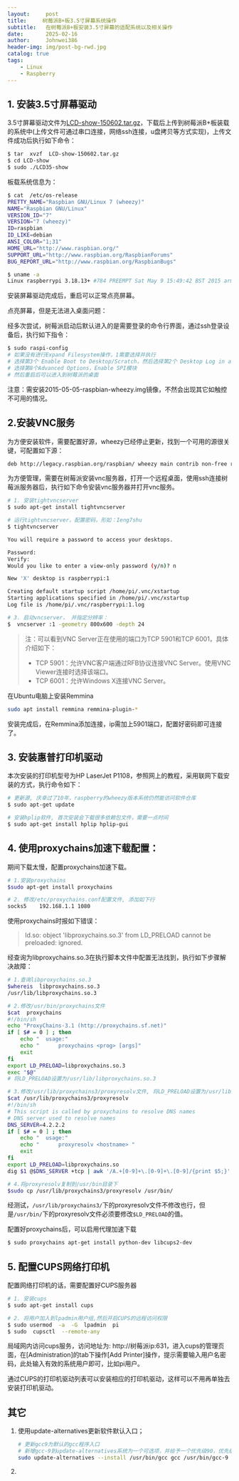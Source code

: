 ```yaml
---
layout:     post
title:     树莓派B+板3.5寸屏幕系统操作
subtitle:   在树莓派B+板安装3.5寸屏幕的适配系统以及相关操作
date:       2025-02-16
author:     Johnwei386
header-img: img/post-bg-rwd.jpg
catalog: true
tags:
    - Linux
    - Raspberry
---
```


## 1. 安装3.5寸屏幕驱动

3.5寸屏幕驱动文件为[LCD-show-150602.tar.gz](http://pan.baidu.com/s/1eQGstGm)，下载后上传到树莓派B+板装载的系统中(上传文件可通过串口连接，网络ssh连接，u盘拷贝等方式实现)，上传文件成功后执行如下命令：

```bash
$ tar  xvzf  LCD-show-150602.tar.gz
$ cd LCD-show
$ sudo ./LCD35-show
```

板载系统信息为：

```bash
$ cat  /etc/os-release
PRETTY_NAME="Raspbian GNU/Linux 7 (wheezy)"
NAME="Raspbian GNU/Linux"
VERSION_ID="7"
VERSION="7 (wheezy)"
ID=raspbian
ID_LIKE=debian
ANSI_COLOR="1;31"
HOME_URL="http://www.raspbian.org/"
SUPPORT_URL="http://www.raspbian.org/RaspbianForums"
BUG_REPORT_URL="http://www.raspbian.org/RaspbianBugs"

$ uname -a
Linux raspberrypi 3.18.13+ #784 PREEMPT Sat May 9 15:49:42 BST 2015 armv6l GNU/Linux
```

安装屏幕驱动完成后，重启可以正常点亮屏幕。

点亮屏幕，但是无法进入桌面问题：

经多次尝试，树莓派启动后默认进入的是需要登录的命令行界面，通过ssh登录设备后，执行如下指令：

```bash
$ sudo raspi-config
# 如果没有进行Expand Filesystem操作，1需要选择并执行
# 选择第3个 Enable Boot to Desktop/Scratch，然后选择第2个 Desktop Log in as user 'pi'
# 选择第8个Advanced Options，Enable SPI模块
# 然后重启后可以进入到树莓派的桌面
```

注意：需安装2015-05-05-raspbian-wheezy.img镜像，不然会出现其它如触控不可用的情况。

## 2.安装VNC服务

为方便安装软件，需要配置好源，wheezy已经停止更新，找到一个可用的源很关键，可配置如下源：

```bash
deb http://legacy.raspbian.org/raspbian/ wheezy main contrib non-free rpi
```

为方便管理，需要在树莓派安装vnc服务器，打开一个远程桌面，使用ssh连接树莓派服务器后，执行如下命令安装vnc服务器并打开vnc服务。

```bash
# 1. 安装tightvncserver
$ sudo apt-get install tightvncserver

# 运行tightvncserver，配置密码，形如：Ieng7shu
$ tightvncserver

You will require a password to access your desktops.

Password: 
Verify:   
Would you like to enter a view-only password (y/n)? n

New 'X' desktop is raspberrypi:1

Creating default startup script /home/pi/.vnc/xstartup
Starting applications specified in /home/pi/.vnc/xstartup
Log file is /home/pi/.vnc/raspberrypi:1.log

# 3. 启动vncserver， 并指定分辨率：
$  vncserver :1 -geometry 800x600 -depth 24
```

> 注：可以看到VNC Server正在使用的端口为TCP 5901和TCP 6001，具体介绍如下：
>
> - TCP 5901：允许VNC客户端通过RFB协议连接VNC Server。使用VNC Viewer连接时选择该端口。
> - TCP 6001：允许Windows X连接VNC Server。

在Ubuntu电脑上安装Remmina

```bash
sudo apt install remmina remmina-plugin-*
```

安装完成后，在Remmina添加连接，ip需加上5901端口，配置好密码即可连接了。



## 3. 安装惠普打印机驱动

本次安装的打印机型号为HP LaserJet P1108，参照网上的教程，采用联网下载安装的方式，执行命令如下：

```bash
# 更新源, 庆幸过了10年，raspberry的wheezy版本系统仍然能访问软件仓库
$ sudo apt-get update

# 安装hplip软件, 首次安装会下载很多依赖包文件，需要一点时间
$ sudo apt-get install hplip hplip-gui

```



## 4. 使用proxychains加速下载配置：

期间下载太慢，配置proxychains加速下载。

```bash
# 1.安装proxychains
$sudo apt-get install proxychains

# 2. 修改/etc/proxychains.conf配置文件, 添加如下行
socks5    192.168.1.1 1080
```

使用proxychains时报如下错误：

> ld.so: object 'libproxychains.so.3' from LD_PRELOAD cannot be preloaded: ignored.

经查询为libproxychains.so.3在执行脚本文件中配置无法找到，执行如下步骤解决故障：

```bash
# 1.查询libproxychains.so.3
$whereis  libproxychains.so.3
/usr/lib/libproxychains.so.3

# 2.修改/usr/bin/proxychains文件
$cat  proxychains
#!/bin/sh
echo "ProxyChains-3.1 (http://proxychains.sf.net)"
if [ $# = 0 ] ; then
	echo "	usage:"
	echo "		proxychains <prog> [args]"
	exit
fi
export LD_PRELOAD=libproxychains.so.3
exec "$@"
# 将LD_PRELOAD设置为/usr/lib/libproxychains.so.3

# 3.修改/usr/lib/proxychains3/proxyresolv文件, 将LD_PRELOAD设置为/usr/lib/libproxychains.so.3
$cat /usr/lib/proxychains3/proxyresolv
#!/bin/sh
# This script is called by proxychains to resolve DNS names
# DNS server used to resolve names
DNS_SERVER=4.2.2.2
if [ $# = 0 ] ; then
	echo "	usage:"
	echo "		proxyresolv <hostname> "
	exit
fi
export LD_PRELOAD=libproxychains.so
dig $1 @$DNS_SERVER +tcp | awk '/A.+[0-9]+\.[0-9]+\.[0-9]/{print $5;}'

# 4.将proxyresolv复制到/usr/bin目录下
$sudo cp /usr/lib/proxychains3/proxyresolv /usr/bin/

```

经测试，`/usr/lib/proxychains3/`下的proxyresolv文件不修改也行，但是`/usr/bin/`下的proxyresolv文件必须要修改`$LD_PRELOAD`的值。

配置好proxychains后，可以启用代理加速下载

```bash
$ sudo proxychains apt-get install python-dev libcups2-dev
```



## 5. 配置CUPS网络打印机

配置网络打印机的话，需要配置好CUPS服务器

```bash
# 1. 安装cups
$ sudo apt-get install cups

# 2. 将用户加入到lpadmin用户组,然后开启CUPS的远程访问权限
$ sudo usermod  -a  -G  lpadmin  pi
$ sudo  cupsctl  --remote-any
```

局域网内访问cups服务，访问地址为: http://树莓派ip:631，进入cups的管理页面，在[Administration]的tab下操作[Add Printer]操作，提示需要输入用户名密码，此处输入有效的系统用户即可，比如pi用户。

通过CUPS的打印机驱动列表可以安装相应的打印机驱动，这样可以不用再单独去安装打印机驱动。



## 其它

1. 使用update-alternatives更新软件默认入口；

   ```bash
   # 更新gcc9为默认的gcc程序入口
   # 新增gcc-9到update-alternatives系统为一个可选项，并给予一个优先级90，优先级最高的版本会是默认版本
   sudo update-alternatives --install /usr/bin/gcc gcc /usr/bin/gcc-9 90
   ```

2. 
